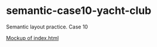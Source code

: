 # semantic-case10-yacht-club
Semantic layout practice. Case 10

[Mockup of index.html](img/index-mock.jpeg)
